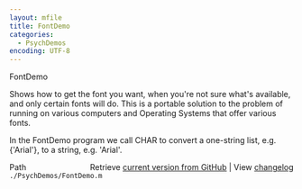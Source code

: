 ```yaml
---
layout: mfile
title: FontDemo
categories:
  - PsychDemos
encoding: UTF-8
---
```


FontDemo

Shows how to get the font you want, when you're not
sure what's available, and only certain fonts will do.  This
is a portable solution to the problem of running on various
computers and Operating Systems that offer various fonts.

In the FontDemo program we call CHAR to convert a one-string list,
e.g. {'Arial'}, to a string, e.g. 'Arial'.


<div class="code_header" style="text-align:right;">
  <span style="float:left;">Path&nbsp;&nbsp;</span> <span class="counter">Retrieve <a href=
  "https://raw.github.com/Psychtoolbox-3/Psychtoolbox-3/beta/./PsychDemos/FontDemo.m">current version from GitHub</a> | View <a href=
  "https://github.com/Psychtoolbox-3/Psychtoolbox-3/commits/beta/./PsychDemos/FontDemo.m">changelog</a></span>
</div>
<div class="code">
  <code>./PsychDemos/FontDemo.m</code>
</div>
